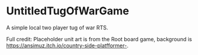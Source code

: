 # UntitledTugOfWarGame

A simple local two player tug of war RTS.

Full credit: Placeholder unit art is from the Root board game, background is https://ansimuz.itch.io/country-side-platfformer-.
